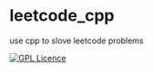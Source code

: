 # leetcode_cpp
use cpp to slove leetcode problems

[![GPL Licence](https://badges.frapsoft.com/os/gpl/gpl.svg?v=103)](https://opensource.org/licenses/GPL-3.0/)  
